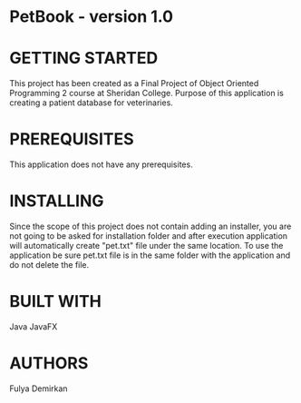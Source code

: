 # PetBook - version 1.0


# GETTING STARTED
This project has been created as a Final Project of Object Oriented Programming 2 course at Sheridan College.
Purpose of this application is creating a patient database for veterinaries.


# PREREQUISITES
This application does not have any prerequisites.


# INSTALLING
Since the scope of this project does not contain adding an installer, you are not going to be asked for installation folder and after execution application will automatically create "pet.txt" file under the same location. To use the application be sure pet.txt file is in the same folder with the application and do not delete the file.


# BUILT WITH
Java
JavaFX


# AUTHORS
Fulya Demirkan 